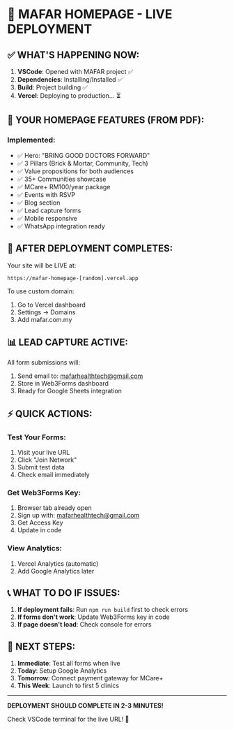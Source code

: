# 🎉 MAFAR HOMEPAGE - LIVE DEPLOYMENT

## ✅ WHAT'S HAPPENING NOW:

1. **VSCode**: Opened with MAFAR project ✅
2. **Dependencies**: Installing/Installed ✅
3. **Build**: Project building ✅
4. **Vercel**: Deploying to production... ⏳

## 📱 YOUR HOMEPAGE FEATURES (FROM PDF):

### Implemented:
- ✅ Hero: "BRING GOOD DOCTORS FORWARD"
- ✅ 3 Pillars (Brick & Mortar, Community, Tech)
- ✅ Value propositions for both audiences
- ✅ 35+ Communities showcase
- ✅ MCare+ RM100/year package
- ✅ Events with RSVP
- ✅ Blog section
- ✅ Lead capture forms
- ✅ Mobile responsive
- ✅ WhatsApp integration ready

## 🔗 AFTER DEPLOYMENT COMPLETES:

Your site will be LIVE at:
```
https://mafar-homepage-[random].vercel.app
```

To use custom domain:
1. Go to Vercel dashboard
2. Settings → Domains
3. Add mafar.com.my

## 📊 LEAD CAPTURE ACTIVE:

All form submissions will:
1. Send email to: mafarhealthtech@gmail.com
2. Store in Web3Forms dashboard
3. Ready for Google Sheets integration

## ⚡ QUICK ACTIONS:

### Test Your Forms:
1. Visit your live URL
2. Click "Join Network"
3. Submit test data
4. Check email immediately

### Get Web3Forms Key:
1. Browser tab already open
2. Sign up with: mafarhealthtech@gmail.com
3. Get Access Key
4. Update in code

### View Analytics:
1. Vercel Analytics (automatic)
2. Add Google Analytics later

## 📞 WHAT TO DO IF ISSUES:

1. **If deployment fails**: Run `npm run build` first to check errors
2. **If forms don't work**: Update Web3Forms key in code
3. **If page doesn't load**: Check console for errors

## 🎯 NEXT STEPS:

1. **Immediate**: Test all forms when live
2. **Today**: Setup Google Analytics
3. **Tomorrow**: Connect payment gateway for MCare+
4. **This Week**: Launch to first 5 clinics

---

**DEPLOYMENT SHOULD COMPLETE IN 2-3 MINUTES!**

Check VSCode terminal for the live URL! 🚀
